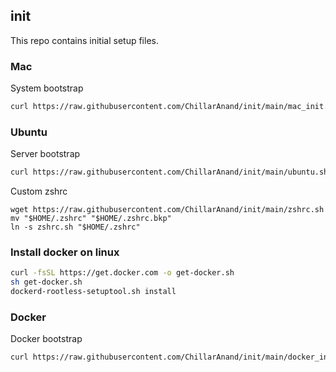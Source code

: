 ## init

This repo contains initial setup files.


### Mac

System bootstrap

```sh
curl https://raw.githubusercontent.com/ChillarAnand/init/main/mac_init.sh | bash
```


### Ubuntu

Server bootstrap

```sh
curl https://raw.githubusercontent.com/ChillarAnand/init/main/ubuntu.sh | bash
```

Custom zshrc

```
wget https://raw.githubusercontent.com/ChillarAnand/init/main/zshrc.sh
mv "$HOME/.zshrc" "$HOME/.zshrc.bkp"
ln -s zshrc.sh "$HOME/.zshrc"
```


### Install docker on linux

```sh
curl -fsSL https://get.docker.com -o get-docker.sh
sh get-docker.sh
dockerd-rootless-setuptool.sh install
```


### Docker

Docker bootstrap

```sh
curl https://raw.githubusercontent.com/ChillarAnand/init/main/docker_init.sh | bash
```
